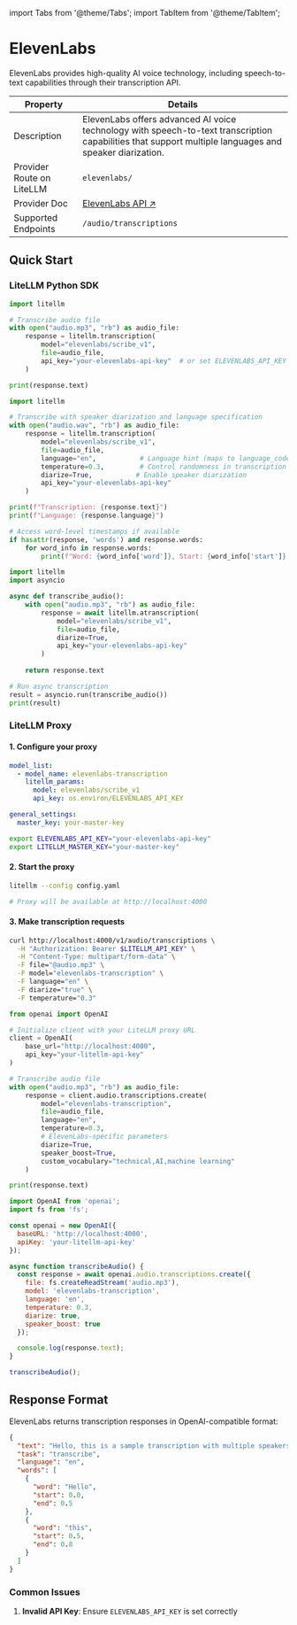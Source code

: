 import Tabs from '@theme/Tabs';
import TabItem from '@theme/TabItem';

# ElevenLabs

ElevenLabs provides high-quality AI voice technology, including speech-to-text capabilities through their transcription API.

| Property | Details |
|----------|---------|
| Description | ElevenLabs offers advanced AI voice technology with speech-to-text transcription capabilities that support multiple languages and speaker diarization. |
| Provider Route on LiteLLM | `elevenlabs/` |
| Provider Doc | [ElevenLabs API ↗](https://elevenlabs.io/docs/api-reference) |
| Supported Endpoints | `/audio/transcriptions` |

## Quick Start

### LiteLLM Python SDK

<Tabs>
<TabItem value="basic" label="Basic Usage">

```python showLineNumbers title="Basic audio transcription with ElevenLabs"
import litellm

# Transcribe audio file
with open("audio.mp3", "rb") as audio_file:
    response = litellm.transcription(
        model="elevenlabs/scribe_v1",
        file=audio_file,
        api_key="your-elevenlabs-api-key"  # or set ELEVENLABS_API_KEY env var
    )

print(response.text)
```

</TabItem>

<TabItem value="advanced" label="Advanced Features">

```python showLineNumbers title="Audio transcription with advanced features"
import litellm

# Transcribe with speaker diarization and language specification
with open("audio.wav", "rb") as audio_file:
    response = litellm.transcription(
        model="elevenlabs/scribe_v1",
        file=audio_file,
        language="en",           # Language hint (maps to language_code)
        temperature=0.3,         # Control randomness in transcription
        diarize=True,           # Enable speaker diarization
        api_key="your-elevenlabs-api-key"
    )

print(f"Transcription: {response.text}")
print(f"Language: {response.language}")

# Access word-level timestamps if available
if hasattr(response, 'words') and response.words:
    for word_info in response.words:
        print(f"Word: {word_info['word']}, Start: {word_info['start']}, End: {word_info['end']}")
```

</TabItem>

<TabItem value="async" label="Async Usage">

```python showLineNumbers title="Async audio transcription"
import litellm
import asyncio

async def transcribe_audio():
    with open("audio.mp3", "rb") as audio_file:
        response = await litellm.atranscription(
            model="elevenlabs/scribe_v1",
            file=audio_file,
            diarize=True,
            api_key="your-elevenlabs-api-key"
        )
    
    return response.text

# Run async transcription
result = asyncio.run(transcribe_audio())
print(result)
```

</TabItem>
</Tabs>

### LiteLLM Proxy

#### 1. Configure your proxy

<Tabs>
<TabItem value="config-yaml" label="config.yaml">

```yaml showLineNumbers title="ElevenLabs configuration in config.yaml"
model_list:
  - model_name: elevenlabs-transcription
    litellm_params:
      model: elevenlabs/scribe_v1
      api_key: os.environ/ELEVENLABS_API_KEY

general_settings:
  master_key: your-master-key
```

</TabItem>

<TabItem value="env-vars" label="Environment Variables">

```bash showLineNumbers title="Required environment variables"
export ELEVENLABS_API_KEY="your-elevenlabs-api-key"
export LITELLM_MASTER_KEY="your-master-key"
```

</TabItem>
</Tabs>

#### 2. Start the proxy

```bash showLineNumbers title="Start LiteLLM proxy server"
litellm --config config.yaml

# Proxy will be available at http://localhost:4000
```

#### 3. Make transcription requests

<Tabs>
<TabItem value="curl" label="Curl">

```bash showLineNumbers title="Audio transcription with curl"
curl http://localhost:4000/v1/audio/transcriptions \
  -H "Authorization: Bearer $LITELLM_API_KEY" \
  -H "Content-Type: multipart/form-data" \
  -F file="@audio.mp3" \
  -F model="elevenlabs-transcription" \
  -F language="en" \
  -F diarize="true" \
  -F temperature="0.3"
```

</TabItem>

<TabItem value="openai-sdk" label="OpenAI Python SDK">

```python showLineNumbers title="Using OpenAI SDK with LiteLLM proxy"
from openai import OpenAI

# Initialize client with your LiteLLM proxy URL
client = OpenAI(
    base_url="http://localhost:4000",
    api_key="your-litellm-api-key"
)

# Transcribe audio file
with open("audio.mp3", "rb") as audio_file:
    response = client.audio.transcriptions.create(
        model="elevenlabs-transcription",
        file=audio_file,
        language="en",
        temperature=0.3,
        # ElevenLabs-specific parameters
        diarize=True,
        speaker_boost=True,
        custom_vocabulary="technical,AI,machine learning"
    )

print(response.text)
```

</TabItem>

<TabItem value="javascript" label="JavaScript/Node.js">

```javascript showLineNumbers title="Audio transcription with JavaScript"
import OpenAI from 'openai';
import fs from 'fs';

const openai = new OpenAI({
  baseURL: 'http://localhost:4000',
  apiKey: 'your-litellm-api-key'
});

async function transcribeAudio() {
  const response = await openai.audio.transcriptions.create({
    file: fs.createReadStream('audio.mp3'),
    model: 'elevenlabs-transcription',
    language: 'en',
    temperature: 0.3,
    diarize: true,
    speaker_boost: true
  });

  console.log(response.text);
}

transcribeAudio();
```

</TabItem>
</Tabs>

## Response Format

ElevenLabs returns transcription responses in OpenAI-compatible format:

```json showLineNumbers title="Example transcription response"
{
  "text": "Hello, this is a sample transcription with multiple speakers.",
  "task": "transcribe",
  "language": "en",
  "words": [
    {
      "word": "Hello",
      "start": 0.0,
      "end": 0.5
    },
    {
      "word": "this",
      "start": 0.5,
      "end": 0.8
    }
  ]
}
```

### Common Issues

1. **Invalid API Key**: Ensure `ELEVENLABS_API_KEY` is set correctly


